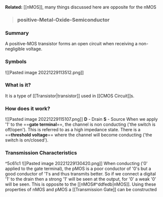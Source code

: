 **Related:** [[nMOS]], many things discussed here are opposite for the nMOS

> ### positive-Metal-Oxide-Semiconductor

### Summary
A positive-MOS transistor forms an open circuit when receiving a non-negligible voltage.

### Symbols
![[Pasted image 20221229113512.png]]

### What is it?
It is a type of [[Transistor|transistor]] used in [[CMOS Circuit]]s.

### How does it work?
![[Pasted image 20221229115107.png]]
**D** - Drain
**S** - Source
When we apply '1' to the ==**gate terminal**==, the channel is non conducting ('the switch is off/open'). This is referred to as a high impedance state.
There is a ==**threshold voltage**== where the channel will become conducting ('the switch is on/closed').

### Transmission Characteristics
^5c61c1
![[Pasted image 20221229130420.png]]
When conducting ('0' applied to the gate terminal), the pMOS is a poor conductor of '0's but a good conductor of '1's and thus transmits better. So if we connect a digital '1' to the drain then a strong '1' will be seen at the output, for '0' a weak '0' will be seen. This is opposite to the [[nMOS#^ddfedb|nMOS]].
Using these properties of nMOS and pMOS a [[Transmission Gate]] can be constructed